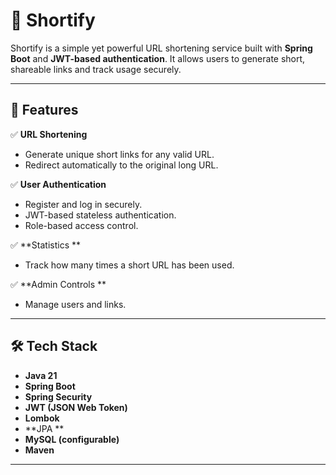 # 🔗 Shortify

Shortify is a simple yet powerful URL shortening service built with **Spring Boot** and **JWT-based authentication**. It allows users to generate short, shareable links and track usage securely.

---

## 🚀 Features

✅ **URL Shortening**
- Generate unique short links for any valid URL.
- Redirect automatically to the original long URL.

✅ **User Authentication**
- Register and log in securely.
- JWT-based stateless authentication.
- Role-based access control.

✅ **Statistics **
- Track how many times a short URL has been used.

✅ **Admin Controls **
- Manage users and links.

---

## 🛠️ Tech Stack

- **Java 21**
- **Spring Boot**
- **Spring Security**
- **JWT (JSON Web Token)**
- **Lombok**
- **JPA **
- **MySQL (configurable)**
- **Maven**

---


